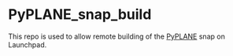 # PyPLANE_snap_build

This repo is used to allow remote building of the [PyPLANE](https://github.com/m-squared96/PyPLANE) snap on Launchpad.